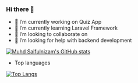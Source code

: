 ### Hi there 👋

- 🔭 I’m currently working on Quiz App
- 🌱 I’m currently learning Laravel Framework
- 👯 I’m looking to collaborate on 
- 🤔 I’m looking for help with backend development

[![Muhd Saifulnizam's GitHub stats](https://github-readme-stats.vercel.app/api?username=MuhdSaifulnizam15)](https://github.com/anuraghazra/github-readme-stats)

- Top languages

[![Top Langs](https://github-readme-stats.vercel.app/api/top-langs/?username=MuhdSaifulnizam15)](https://github.com/anuraghazra/github-readme-stats)
